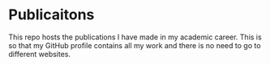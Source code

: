 # Publicaitons
This repo hosts the publications I have made in my academic career.  This is so that my GitHub profile contains all my work and there is no need to go to different websites.
